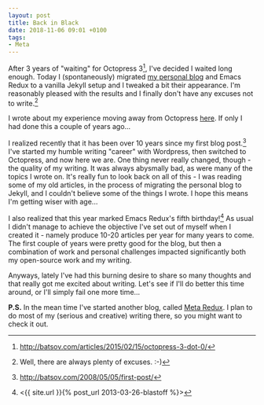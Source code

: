 ```yaml
---
layout: post
title: Back in Black
date: 2018-11-06 09:01 +0100
tags:
- Meta
---
```


After 3 years of "waiting" for Octopress 3[^1], I've decided I waited
long enough.  Today I (spontaneously) migrated [my personal
blog](http://batsov.com) and Emacs Redux to a vanilla Jekyll setup and
I tweaked a bit their appearance. I'm reasonably pleased with the
results and I finally don't have any excuses not to write.[^2]

I wrote about my experience moving away from Octopress
[here](http://batsov.com/articles/2018/11/05/migrating-from-octopress-to-jekyll/).
If only I had done this a couple of years ago...

I realized recently that it has been over 10 years since my first blog
post.[^3] I've started my humble writing "career" with Wordpress, then
switched to Octopress, and now here we are. One thing never really
changed, though - the quality of my writing. It was always abysmally
bad, as were many of the topics I wrote on. It's really fun to look
back on all of this - I was reading some of my old articles, in the
process of migrating the personal blog to Jekyll, and I couldn't
believe some of the things I wrote. I hope this means I'm getting
wiser with age...

I also realized that this year marked Emacs Redux's fifth
birthday![^4] As usual I didn't manage to achieve the objective I've
set out of myself when I created it - namely produce 10-20 articles
per year for many years to come. The first couple of years were pretty
good for the blog, but then a combination of work and personal
challenges impacted significantly both my open-source work and my writing.

Anyways, lately I've had this burning desire to share so many thoughts
and that really got me excited about writing. Let's see if I'll do
better this time around, or I'll simply fail one more time...

**P.S.** In the mean time I've started another blog, called [Meta
Redux](https://metaredux.com). I plan to do most of my (serious and
creative) writing there, so you might want to check it out.

[^1]: <http://batsov.com/articles/2015/02/15/octopress-3-dot-0/>
[^2]: Well, there are always plenty of excuses. :-)
[^3]: <http://batsov.com/2008/05/05/first-post/>
[^4]: <{{ site.url }}{% post_url 2013-03-26-blastoff %}>
